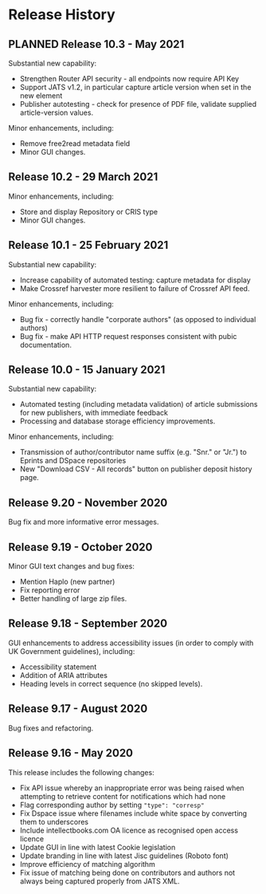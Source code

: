 # Release History

## PLANNED Release 10.3 - May 2021
Substantial new capability:
* Strengthen Router API security - all endpoints now require API Key
* Support JATS v1.2, in particular capture article version when set in the new <article-version> element
* Publisher autotesting - check for presence of PDF file, validate supplied article-version values.

Minor enhancements, including:
* Remove free2read metadata field
* Minor GUI changes.

## Release 10.2 - 29 March 2021
Minor enhancements, including:
* Store and display Repository or CRIS type
* Minor GUI changes.

## Release 10.1 - 25 February 2021
Substantial new capability:
* Increase capability of automated testing: capture metadata for display
* Make Crossref harvester more resilient to failure of Crossref API feed.

Minor enhancements, including:
* Bug fix - correctly handle "corporate authors" (as opposed to individual authors)
* Bug fix - make API HTTP request responses consistent with pubic documentation.

## Release 10.0 - 15 January 2021
Substantial new capability:
* Automated testing (including metadata validation) of article submissions for new publishers, with immediate feedback
* Processing and database storage efficiency improvements.

Minor enhancements, including:
* Transmission of author/contributor name suffix (e.g. "Snr." or "Jr.") to Eprints and DSpace repositories
* New "Download CSV - All records" button on publisher deposit history page.

## Release 9.20 - November 2020
Bug fix and more informative error messages.

## Release 9.19 - October 2020
Minor GUI text changes and bug fixes:
* Mention Haplo (new partner)
* Fix reporting error
* Better handling of large zip files.

## Release 9.18 - September 2020
GUI enhancements to address accessibility issues (in order to comply with UK Government guidelines), including:
* Accessibility statement
* Addition of ARIA attributes
* Heading levels in correct sequence (no skipped levels).

## Release 9.17 - August 2020
Bug fixes and refactoring.

## Release 9.16 - May 2020
This release includes the following changes:
* Fix API issue whereby an inappropriate error was being raised when attempting to retrieve content for notifications which had none
* Flag corresponding author by setting `"type": "corresp"`
* Fix Dspace issue where filenames include white space by converting them to underscores
* Include intellectbooks.com OA licence as recognised open access licence
* Update GUI in line with latest Cookie legislation
* Update branding in line with latest Jisc guidelines (Roboto font)
* Improve efficiency of matching algorithm
* Fix issue of matching being done on contributors and authors not always being captured properly from JATS XML.

